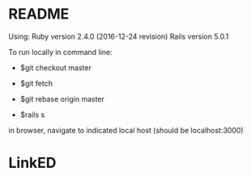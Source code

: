 # README

Using:
Ruby version 2.4.0 (2016-12-24 revision)
Rails version 5.0.1

To run locally in command line:

* $git checkout master
* $git fetch
* $git rebase origin master

* $rails s

in browser, navigate to indicated local host (should be localhost:3000)

# LinkED
